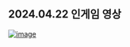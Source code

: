 ## 2024.04.22 인게임 영상
[![image](https://github.com/Kim-Kwan-Ho/EnterTheLegend/assets/70732356/cf8d1946-0c3a-42ad-9492-a59d965a9b74)](https://www.youtube.com/watch?v=kLC9FkwvWwY)
